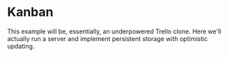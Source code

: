 # Kanban

This example will be, essentially, an underpowered Trello clone. Here we'll
actually run a server and implement persistent storage with optimistic updating.
